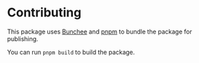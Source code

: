 # Contributing

This package uses [Bunchee](https://github.com/huozhi/bunchee) and [pnpm](https://pnpm.io/) to bundle the package for publishing.

You can run `pnpm build` to build the package.

